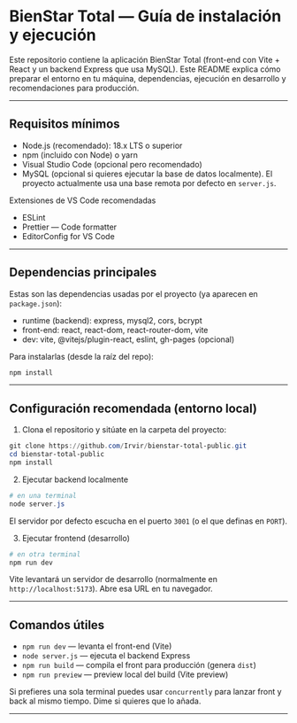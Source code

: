 # BienStar Total — Guía de instalación y ejecución

Este repositorio contiene la aplicación BienStar Total (front-end con Vite + React y un backend Express que usa MySQL). Este README explica cómo preparar el entorno en tu máquina, dependencias, ejecución en desarrollo y recomendaciones para producción.

---

## Requisitos mínimos

- Node.js (recomendado): 18.x LTS o superior
- npm (incluido con Node) o yarn
- Visual Studio Code (opcional pero recomendado)
- MySQL (opcional si quieres ejecutar la base de datos localmente). El proyecto actualmente usa una base remota por defecto en `server.js`.

Extensiones de VS Code recomendadas

- ESLint
- Prettier — Code formatter
- EditorConfig for VS Code

---

## Dependencias principales

Estas son las dependencias usadas por el proyecto (ya aparecen en `package.json`):

- runtime (backend): express, mysql2, cors, bcrypt
- front-end: react, react-dom, react-router-dom, vite
- dev: vite, @vitejs/plugin-react, eslint, gh-pages (opcional)

Para instalarlas (desde la raíz del repo):

```powershell
npm install
```

---

## Configuración recomendada (entorno local)

1. Clona el repositorio y sitúate en la carpeta del proyecto:

```powershell
git clone https://github.com/Irvir/bienstar-total-public.git
cd bienstar-total-public
npm install
```



2. Ejecutar backend localmente

```powershell
# en una terminal
node server.js
```

El servidor por defecto escucha en el puerto `3001` (o el que definas en `PORT`).

3. Ejecutar frontend (desarrollo)

```powershell
# en otra terminal
npm run dev
```

Vite levantará un servidor de desarrollo (normalmente en `http://localhost:5173`). Abre esa URL en tu navegador.

---

## Comandos útiles

- `npm run dev` — levanta el front-end (Vite)
- `node server.js` — ejecuta el backend Express
- `npm run build` — compila el front para producción (genera `dist`)
- `npm run preview` — preview local del build (Vite preview)

Si prefieres una sola terminal puedes usar `concurrently` para lanzar front y back al mismo tiempo. Dime si quieres que lo añada.

---





